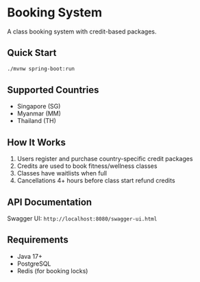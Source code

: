 # Booking System

A class booking system with credit-based packages.

## Quick Start

```bash
./mvnw spring-boot:run
```

## Supported Countries
- Singapore (SG)
- Myanmar (MM)  
- Thailand (TH)

## How It Works
1. Users register and purchase country-specific credit packages
2. Credits are used to book fitness/wellness classes
3. Classes have waitlists when full
4. Cancellations 4+ hours before class start refund credits

## API Documentation
Swagger UI: `http://localhost:8080/swagger-ui.html`

## Requirements
- Java 17+
- PostgreSQL
- Redis (for booking locks)